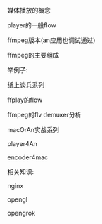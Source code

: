媒体播放的概念



player的一般flow



ffmpeg版本(an应用也调试通过)



ffmpeg的主要组成



举例子:

纸上谈兵系列

ffplay的flow

ffmpeg的flv demuxer分析



macOrAn实战系列

player4An

encoder4mac



相关知识:

nginx



opengl



opengrok